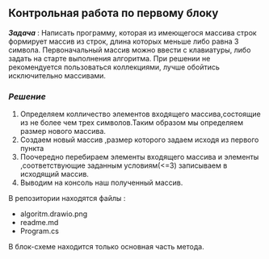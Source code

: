 
## Контрольная работа по первому блоку

***Задача*** :
  Написать программу, которая из имеющегося массива строк формирует массив из строк, длина которых меньше либо равна 3 символа. Первоначальный массив можно ввести с клавиатуры, либо задать на старте выполнения алгоритма. При решении не рекомендуется пользоваться коллекциями, лучше обойтись исключительно массивами.

  ### ***Решение***

  1. Определяем колличество элементов  входящего массива,состоящие из не более чем трех символов.Таким образом мы определяем размер нового массива.
  2. Создаем новый массив ,размер которого задаем исходя из первого пункта 
  3. Поочередно перебираем элементы входящего массива и элементы ,соответствующие заданным условиям(<=3) записываем в исходящий массив.
  4. Выводим на консоль наш полученный массив.

В репозитории находятся файлы :
 * algoritm.drawio.png
 * readme.md
 * Program.cs

В блок-схеме находится только основная часть метода.